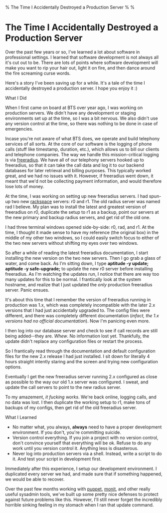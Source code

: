 % The Time I Accidentally Destroyed a Production Server
%
%

The Time I Accidentally Destroyed a Production Server
=====================================================

Over the past few years or so, I've learned a lot about software in
professional settings. I learned that software development is not always
all it's cut out to be. There are lots of points where software
development will make you want to rip your hair out, light it on fire,
and then dance around the fire screaming curse words.

Here's a story I've been saving up for a while. It's a tale of the time
I accidentally destroyed a production server. I hope you enjoy it :)

What I Did

When I first came on board at BTS over year ago, I was working on
production servers. We didn't have any development or staging
environments set up at the time, so I was a bit nervous. We also didn't
use any version control at the time, so there was nothing to be done in
case of emergencies.

Incase you're not aware of what BTS does, we operate and build telephony
services of all sorts. At the core of our software is the logging of
phone calls (stuff like timestamp, duration, etc.), which allows us to
bill our clients and telephone companies. The way we handle this
mission-critical logging is via
[freeradius](http://freeradius.org/ "FreeRADIUS"). We have all of our
telephony servers hooked up to freeradius, so that it can take the call
data and log it to our backend databases for later retrieval and billing
purposes. This typically worked great, and we had no issues with it.
However, if freeradius went down, it meant that we'd not be collecting
payment information, and would therefore lose lots of money.

At the time, I was working on setting up new freeradius servers. I had
spun-up two new
[rackspace](http://www.rackspace.com/index.php "rackspace") servers: r0
and r1. The old radius server was named rad I believe. My plan was to
install the latest and greatest version of freeradius on r0, duplicate
the setup to r1 as a backup, point our servers at the new primary and
backup radius servers, and get rid of the old one.

I had three terminal windows opened side-by-side: r0, rad, and r1. At
the time, I thought it made sense to have my reference (the original
box) in the middle of my other two windows, so I could easily switch
focus to either of the two new servers without shifting my eyes over two
windows.

So after a while of reading the latest freeradius documentation, I start
installing the new version on the two new servers. Then I go grab a
glass of water, and come back. As I'm sitting down, I type **aptitude -y
update; aptitude -y safe-upgrade;** to update the new r0 server before
installing freeradius. As I'm watching the updates run, I notice that
there are way too many updates for this to be normal. I frantically look
at the system hostname, and realize that I just updated the *only*
production freeradius server. Panic ensues.

It's about this time that I remember the version of freeradius running
in production was 1.x, which was completely incompatible with the later
2.x versions that I had just accidentally upgraded to. The config files
were different, and there was completely different documentation
(*infact, the 1.x versions had no official documentation*). Now I'm
panicing even more.

I then log into our database server and check to see if call records are
still being added--they are. *Whew*. No information lost yet.
Thankfully, the update didn't replace any configuration files or restart
the process.

So I frantically read through the documentation and default
configuration files for the new 2.x release I had just installed. I sit
down for literally 4 hours straight intently staring and the screen and
trying new configuration options.

Eventually I get the new freeradius server running 2.x configured as
close as possible to the way our old 1.x server was configured. I sweat,
and update the call servers to point to the new radius server.

To my amazement, *it fucking works*. We're back online, logging calls,
and no data was lost. I then duplicate the working setup to r1, make
tons of backups of my configs, then get rid of the old freeradius
server.

What I Learned

-   No matter what, you always, **always** need to have a proper
    development environment. If you don't, you're committing suicide.
-   Version control everything. If you join a project with no version
    control, don't convince yourself that everything will be ok. Refuse
    to do any work until you version control it. Anything less is
    disasterous.
-   Never log into production servers via a shell. Instead, write a
    script to do it. And test your script in development first.

Immediately after this experience, I setup our development environment.
I duplicated every server we had, and made sure that if something
happened, we would be able to recover.

Over the past few months working with
[puppet](http://www.puppetlabs.com/ "puppet"),
[monit](http://mmonit.com/monit/ "monit"), and other really useful
sysadmin tools, we've built up some pretty nice defenses to protect
against future problems like this. However, I'll still never forget the
incredibly horrible sinking feeling in my stomach when I ran that update
command.
